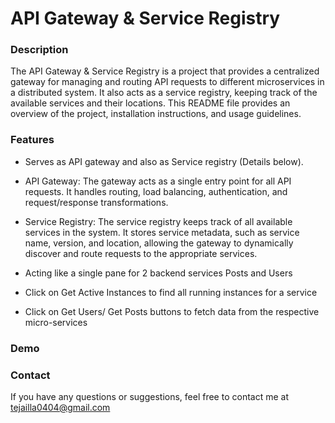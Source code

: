 # API Gateway & Service Registry

### Description

The API Gateway & Service Registry is a project that provides a centralized gateway for managing and routing API requests to different microservices in a distributed system. It also acts as a service registry, keeping track of the available services and their locations. This README file provides an overview of the project, installation instructions, and usage guidelines.

### Features

- Serves as API gateway and also as Service registry (Details below).

- API Gateway: The gateway acts as a single entry point for all API requests. It handles routing, load balancing, authentication, and request/response transformations.

- Service Registry: The service registry keeps track of all available services in the system. It stores service metadata, such as service name, version, and location, allowing the gateway to dynamically discover and route requests to the appropriate services.

- Acting like a single pane for 2 backend services Posts and Users

- Click on Get Active Instances to find all running instances for a service

- Click on Get Users/ Get Posts buttons to fetch data from the respective micro-services


### Demo


### Contact
If you have any questions or suggestions, feel free to contact me at tejailla0404@gmail.com